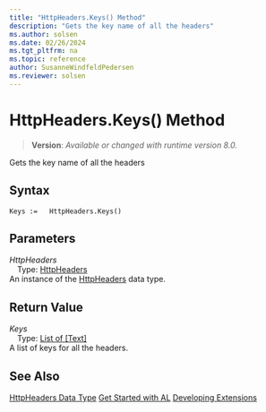 ```yaml
---
title: "HttpHeaders.Keys() Method"
description: "Gets the key name of all the headers"
ms.author: solsen
ms.date: 02/26/2024
ms.tgt_pltfrm: na
ms.topic: reference
author: SusanneWindfeldPedersen
ms.reviewer: solsen
---
```

[//]: # (START>DO_NOT_EDIT)
[//]: # (IMPORTANT:Do not edit any of the content between here and the END>DO_NOT_EDIT.)
[//]: # (Any modifications should be made in the .xml files in the ModernDev repo.)
# HttpHeaders.Keys() Method
> **Version**: _Available or changed with runtime version 8.0._

Gets the key name of all the headers


## Syntax
```AL
Keys :=   HttpHeaders.Keys()
```
## Parameters
*HttpHeaders*  
&emsp;Type: [HttpHeaders](httpheaders-data-type.md)  
An instance of the [HttpHeaders](httpheaders-data-type.md) data type.  

## Return Value
*Keys*  
&emsp;Type: [List of [Text]](../list/list-data-type.md)  
A list of keys for all the headers.


[//]: # (IMPORTANT: END>DO_NOT_EDIT)
## See Also
[HttpHeaders Data Type](httpheaders-data-type.md)
[Get Started with AL](../../devenv-get-started.md)
[Developing Extensions](../../devenv-dev-overview.md)